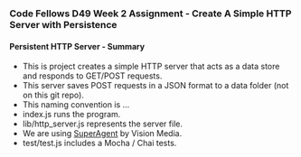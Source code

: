 ### Code Fellows D49 Week 2 Assignment - Create A Simple HTTP Server with Persistence

#### Persistent HTTP Server - Summary
+ This is project creates a simple HTTP server that acts as a data store and responds to GET/POST requests.
+ This server saves POST requests in a JSON format to a data folder (not on this git repo).
+ This naming convention is ...
+ index.js runs the program.
+ lib/http_server.js represents the server file.
+ We are using [SuperAgent](https://visionmedia.github.io/superagent/#test-documentation) by Vision Media.
+ test/test.js includes a Mocha / Chai tests.
